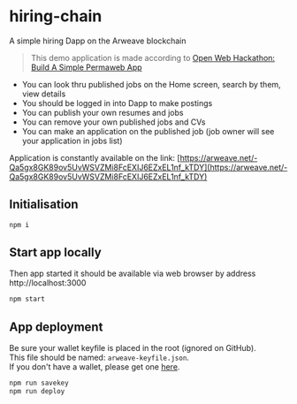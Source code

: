# hiring-chain
A simple hiring Dapp on the Arweave blockchain

> This demo application is made according to [Open Web Hackathon: Build A Simple Permaweb App](https://gitcoin.co/issue/ArweaveTeam/Bounties/1/3184)  

- You can look thru published jobs on the Home screen, search by them, view details
- You should be logged in into Dapp to make postings  
- You can publish your own resumes and jobs
- You can remove your own published jobs and CVs
- You can make an application on the published job (job owner will see your application in jobs list)

Application is constantly available on the link: [https://arweave.net/-Qa5gx8GK89ov5UvWSVZMi8FcEXIJ6EZxEL1nf_kTDY](https://arweave.net/-Qa5gx8GK89ov5UvWSVZMi8FcEXIJ6EZxEL1nf_kTDY)

## Initialisation
```sh
npm i
```

## Start app locally

Then app started it should be available via web browser by address http://localhost:3000

```sh
npm start
```

## App deployment

Be sure your wallet keyfile is placed in the root (ignored on GitHub).  
This file should be named: `arweave-keyfile.json`.  
If you don't have a wallet, please get one [here](https://tokens.arweave.org/).

```sh
npm run savekey
npm run deploy
```
